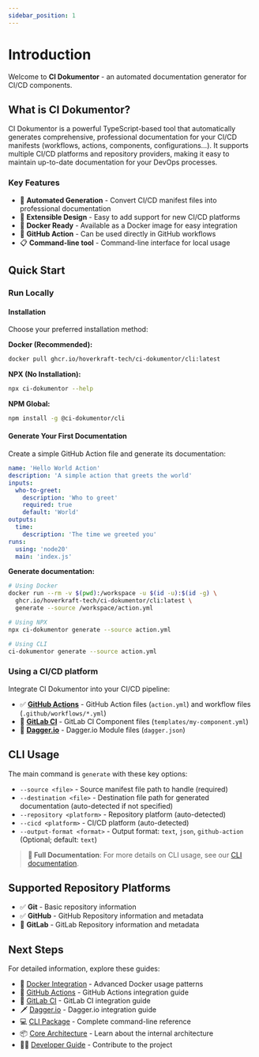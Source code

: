 ```yaml
---
sidebar_position: 1
---
```


# Introduction

Welcome to **CI Dokumentor** - an automated documentation generator for CI/CD components.

## What is CI Dokumentor?

CI Dokumentor is a powerful TypeScript-based tool that automatically generates comprehensive, professional documentation for your CI/CD manifests (workflows, actions, components, configurations...). It supports multiple CI/CD platforms and repository providers, making it easy to maintain up-to-date documentation for your DevOps processes.

### Key Features

- 📖 **Automated Generation** - Convert CI/CD manifest files into professional documentation
- 🔧 **Extensible Design** - Easy to add support for new CI/CD platforms
- 🐳 **Docker Ready** - Available as a Docker image for easy integration
- 🚀 **GitHub Action** - Can be used directly in GitHub workflows
- 📋 **Command-line tool** - Command-line interface for local usage

## Quick Start

### Run Locally

#### Installation

Choose your preferred installation method:

**Docker (Recommended):**

```bash
docker pull ghcr.io/hoverkraft-tech/ci-dokumentor/cli:latest
```

**NPX (No Installation):**

```bash
npx ci-dokumentor --help
```

**NPM Global:**

```bash
npm install -g @ci-dokumentor/cli
```

#### Generate Your First Documentation

Create a simple GitHub Action file and generate its documentation:

```yaml title="action.yml"
name: 'Hello World Action'
description: 'A simple action that greets the world'
inputs:
  who-to-greet:
    description: 'Who to greet'
    required: true
    default: 'World'
outputs:
  time:
    description: 'The time we greeted you'
runs:
  using: 'node20'
  main: 'index.js'
```

**Generate documentation:**

```bash
# Using Docker
docker run --rm -v $(pwd):/workspace -u $(id -u):$(id -g) \
  ghcr.io/hoverkraft-tech/ci-dokumentor/cli:latest \
  generate --source /workspace/action.yml

# Using NPX
npx ci-dokumentor generate --source action.yml

# Using CLI
ci-dokumentor generate --source action.yml
```

### Using a CI/CD platform

Integrate CI Dokumentor into your CI/CD pipeline:

- ✅ [**GitHub Actions**](./integrations/github-action.md) - GitHub Action files (`action.yml`) and workflow files (`.github/workflows/*.yml`)
- 🚧 [**GitLab CI**](./integrations/gitlab-ci.md) - GitLab CI Component files (`templates/my-component.yml`)
- 🚧 [**Dagger.io**](./integrations/dagger.md) - Dagger.io Module files (`dagger.json`)

## CLI Usage

The main command is `generate` with these key options:

- `--source <file>` - Source manifest file path to handle (required)
- `--destination <file>` - Destination file path for generated documentation (auto-detected if not specified)
- `--repository <platform>` - Repository platform (auto-detected)
- `--cicd <platform>` - CI/CD platform (auto-detected)
- `--output-format <format>` - Output format: `text`, `json`, `github-action` (Optional; default: `text`)

> **📖 Full Documentation**: For more details on CLI usage, see our [CLI documentation](./packages/cli).

## Supported Repository Platforms

- ✅ **Git** - Basic repository information
- ✅ **GitHub** - GitHub Repository information and metadata
- 🚧 **GitLab** - GitLab Repository information and metadata

## Next Steps

For detailed information, explore these guides:

- 🐳 [Docker Integration](./integrations/docker) - Advanced Docker usage patterns
- 🐙 [GitHub Actions](./integrations/github-action) - GitHub Actions integration guide
- 🦊 [GitLab CI](./integrations/gitlab-ci) - GitLab CI integration guide
- 🗡️ [Dagger.io](./integrations/dagger) - Dagger.io integration guide
- 💻 [CLI Package](./packages/cli) - Complete command-line reference
- 📦 [Core Architecture](./packages/core) - Learn about the internal architecture
- 👨‍💻 [Developer Guide](./developers/contributing) - Contribute to the project
